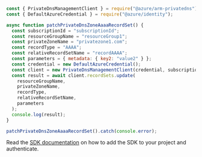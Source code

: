 ```javascript
const { PrivateDnsManagementClient } = require("@azure/arm-privatedns");
const { DefaultAzureCredential } = require("@azure/identity");

async function patchPrivateDnsZoneAaaaRecordSet() {
  const subscriptionId = "subscriptionId";
  const resourceGroupName = "resourceGroup1";
  const privateZoneName = "privatezone1.com";
  const recordType = "AAAA";
  const relativeRecordSetName = "recordAAAA";
  const parameters = { metadata: { key2: "value2" } };
  const credential = new DefaultAzureCredential();
  const client = new PrivateDnsManagementClient(credential, subscriptionId);
  const result = await client.recordSets.update(
    resourceGroupName,
    privateZoneName,
    recordType,
    relativeRecordSetName,
    parameters
  );
  console.log(result);
}

patchPrivateDnsZoneAaaaRecordSet().catch(console.error);
```

Read the [SDK documentation](https://github.com/Azure/azure-sdk-for-js/blob/%40azure%2Farm-privatedns_3.0.1/sdk/privatedns/arm-privatedns/README.md) on how to add the SDK to your project and authenticate.
